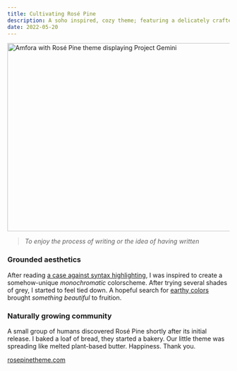 ```yaml
---
title: Cultivating Rosé Pine
description: A soho inspired, cozy theme; featuring a delicately crafted palette and a blossoming community.
date: 2022-05-20
---
```


<img width="640" height="427" src="/images/cultivating-rose-pine/amfora-gemini.gif" alt="Amfora with Rosé Pine theme displaying Project Gemini" />

> _To enjoy the process of writing or the idea of having written_

### Grounded aesthetics

After reading [a case against syntax highlighting](https://www.linusakesson.net/programming/syntaxhighlighting/), I was inspired to create a somehow-unique _monochromatic_ colorscheme. After trying several shades of grey, I started to feel tied down. A hopeful search for [earthy colors](https://dribbble.com/search/earthy-colors) brought _something beautiful_ to fruition.

### Naturally growing community

A small group of humans discovered Rosé Pine shortly after its initial release. I baked a loaf of bread, they started a bakery. Our little theme was spreading like melted plant-based butter. Happiness. Thank you.

[rosepinetheme.com](https://rosepinetheme.com)
